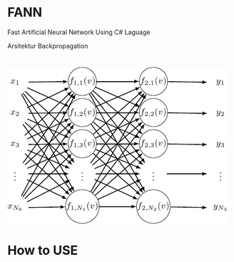 # FANN
Fast Artificial Neural Network Using C# Laguage

Arsitektur Backpropagation
# 
![alt tag](https://github.com/PurwantoGZ/FANN/blob/master/arcBP.png)
#
# How to USE

